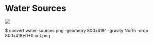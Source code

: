 # Water Sources

![](water-sources.png)

$ convert water-sources.png -geometry 800x418^ -gravity North -crop 800x418+0+0 out.png

